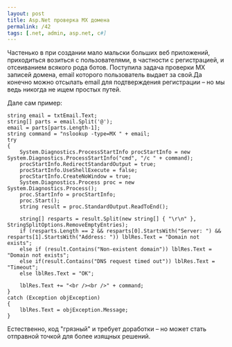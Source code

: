 ```yaml
---
layout: post
title: Asp.Net проверка MX домена
permalink: /42
tags: [.net, admin, asp.net, c#]
---
```


Частенько в при создании мало мальски больших веб приложений, приходиться возиться с пользователями, в частности с регистрацией, и отсеиванием всякого рода ботов. Поступила задача проверки MX записей домена, email которого пользователь выдает за свой.Да конечно можно отсылать email для подтверждения регистрации – но мы ведь никогда не ищем простых путей.

Дале сам пример:

    string email = txtEmail.Text;
    string[] parts = email.Split('@');
    email = parts[parts.Length-1];
    string command = "nslookup -type=MX " + email;
    try
    {
        System.Diagnostics.ProcessStartInfo procStartInfo = new System.Diagnostics.ProcessStartInfo("cmd", "/c " + command);
        procStartInfo.RedirectStandardOutput = true;
        procStartInfo.UseShellExecute = false;
        procStartInfo.CreateNoWindow = true;
        System.Diagnostics.Process proc = new System.Diagnostics.Process();
        proc.StartInfo = procStartInfo;
        proc.Start();
        string result = proc.StandardOutput.ReadToEnd();

        string[] resparts = result.Split(new string[] { "\r\n" }, StringSplitOptions.RemoveEmptyEntries);
        if (resparts.Length == 2 && resparts[0].StartsWith("Server: ") && resparts[1].StartsWith("Address: ")) lblRes.Text = "Domain not exists";
        else if (result.Contains("Non-existent domain")) lblRes.Text = "Domain not exists";
        else if(result.Contains("DNS request timed out")) lblRes.Text = "Timeout";
        else lblRes.Text = "OK";

        lblRes.Text += "<br /><br />" + command;
    }
    catch (Exception objException)
    {
        lblRes.Text = objException.Message;
    }

Естественно, код "грязный" и требует доработки – но может стать отправной точкой для более изящных решений.
